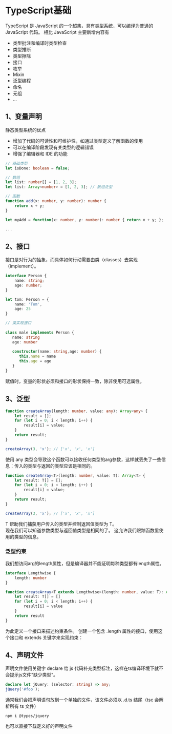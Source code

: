 # TypeScript基础
TypeScript 是 JavaScript 的一个超集，具有类型系统，可以编译为普通的 JavaScript 代码。
相比 JavaScript 主要新增内容有
- 类型批注和编译时类型检查
- 类型推断
- 类型擦除
- 接口
- 枚举
- Mixin
- 泛型编程
- 命名
- 元组
- ...

## 1、变量声明
静态类型系统的优点
- 增加了代码的可读性和可维护性，如通过类型定义了解函数的使用
- 可以在编译阶段发现有关类型的逻辑错误
- 增强了编辑器和 IDE 的功能

```typescript
// 基础类型
let isDone: boolean = false;

// 数组
let list: number[] = [1, 2, 3];
let list: Array<number> = [1, 2, 3]; // 数组泛型

// 函数
function add(x: number, y: number): number {
    return x + y;
}

let myAdd = function(x: number, y: number): number { return x + y; };

...
```

## 2、接口
接口是对行为的抽象，而具体如何行动需要由类（classes）去实现（implement）。

```typescript
interface Person {
    name: string;
    age: number;
}

let tom: Person = {
    name: 'Tom',
    age: 25
}

// 类实现接口
 
class male implements Person { 
   name: string 
   age: number 
   
   constructor(name: string,age: number) { 
      this.name = name 
      this.age = age 
   } 
} 
```
赋值时，变量的形状必须和接口的形状保持一致，除非使用可选属性。

## 3、泛型
```typescript
function createArray(length: number, value: any): Array<any> {
    let result = [];
    for (let i = 0; i < length; i++) {
        result[i] = value;
    }
    return result;
}

createArray(3, 'x'); // ['x', 'x', 'x']
```
使用 any 类型会导致这个函数可以接收任何类型的arg参数，这样就丢失了一些信息：传入的类型与返回的类型应该是相同的。 

```typescript
function createArray<T>(length: number, value: T): Array<T> {
    let result: T[] = [];
    for (let i = 0; i < length; i++) {
        result[i] = value;
    }
    return result;
}

createArray(3, 'x'); // ['x', 'x', 'x']
```
T 帮助我们捕获用户传入的类型并控制返回值类型为 T。  
现在我们可以知道参数类型与返回值类型是相同的了。 这允许我们跟踪函数里使用的类型的信息。

### 泛型约束
我们想访问arg的length属性，但是编译器并不能证明每种类型都有length属性。

```typescript
interface Lengthwise {
    length: number
}

function createArray<T extends Lengthwise>(length: number, value: T): Array<T> {
    let result: T[] = []
    for (let i = 0; i < length; i++) {
        result[i] = value
    }
    return result
}
```
为此定义一个接口来描述约束条件。 创建一个包含 .length 属性的接口，使用这个接口和 extends 关键字来实现约束：

## 4、声明文件
声明文件使用关键字 declare 给 js 代码补充类型标注，这样在ts编译环境下就不会提示js文件"缺少类型"。

```typescript
declare let jQuery: (selector: string) => any;
jQuery('#foo');
```
通常我们会把声明语句放到一个单独的文件，该文件必须以 .d.ts 结尾（tsc 会解析所有 ts 文件）

```shell
npm i @types/jquery
```
也可以直接下载定义好的声明文件